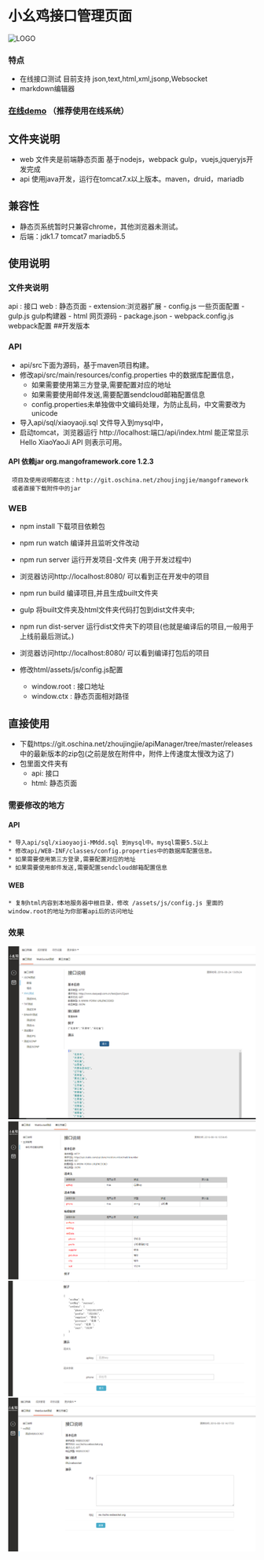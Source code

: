 # 小幺鸡接口管理页面
   ![LOGO](http://www.xiaoyaoji.com.cn/assets/img/logo/full.png)

### 特点
   * 在线接口测试 目前支持 json,text,html,xml,jsonp,Websocket
   * markdown编辑器

### [在线demo](http://www.xiaoyaoji.com.cn/) （推荐使用在线系统）
	
## 文件夹说明
* web 文件夹是前端静态页面 基于nodejs，webpack gulp，vuejs,jqueryjs开发完成
* api 使用java开发，运行在tomcat7.x以上版本。maven，druid，mariadb

## 兼容性
* 静态页系统暂时只兼容chrome，其他浏览器未测试。
* 后端：jdk1.7 tomcat7  mariadb5.5


## 使用说明
### 文件夹说明
 api : 接口
 web : 静态页面
    - extension:浏览器扩展
    - config.js 一些页面配置
    - gulp.js   gulp构建器
    - html 网页源码
    - package.json 
    - webpack.config.js webpack配置
##开发版本
### API
 * api/src下面为源码，基于maven项目构建。
 * 修改api/src/main/resources/config.properties 中的数据库配置信息，
    * 如果需要使用第三方登录,需要配置对应的地址
    * 如果需要使用邮件发送,需要配置sendcloud邮箱配置信息
    * config.properties未单独做中文编码处理，为防止乱码，中文需要改为unicode
 * 导入api/sql/xiaoyaoji.sql 文件导入到mysql中，
 * 启动tomcat，浏览器运行 http://localhost:端口/api/index.html 能正常显示Hello XiaoYaoJi API 则表示可用。
 
#### API 依赖jar  org.mangoframework.core 1.2.3
     项目及使用说明都在这：http://git.oschina.net/zhoujingjie/mangoframework
     或者直接下载附件中的jar
### WEB
  * npm install 下载项目依赖包 
  * npm run watch 编译并且监听文件改动
  * npm run server 运行开发项目-文件夹 (用于开发过程中)
  * 浏览器访问http://localhost:8080/ 可以看到正在开发中的项目

  * npm run build 编译项目,并且生成built文件夹
  * gulp 将built文件夹及html文件夹代码打包到dist文件夹中;
  * npm run dist-server 运行dist文件夹下的项目(也就是编译后的项目,一般用于上线前最后测试。)
  * 浏览器访问http://localhost:8080/ 可以看到编译打包后的项目

  * 修改html/assets/js/config.js配置
      * window.root : 接口地址
      * window.ctx : 静态页面相对路径


## 直接使用
   * 下载https://git.oschina.net/zhoujingjie/apiManager/tree/master/releases 中的最新版本的zip包(之前是放在附件中，附件上传速度太慢改为这了)
   * 包里面文件夹有
        * api: 接口
        * html: 静态页面
### 需要修改的地方
#### API
    * 导入api/sql/xiaoyaoji-MMdd.sql 到mysql中。mysql需要5.5以上
    * 修改api/WEB-INF/classes/config.properties中的数据库配置信息。
    * 如果需要使用第三方登录,需要配置对应的地址
    * 如果需要使用邮件发送,需要配置sendcloud邮箱配置信息
#### WEB
    * 复制html内容到本地服务器中根目录，修改 /assets/js/config.js 里面的window.root的地址为你部署api后的访问地址



### 效果
![基本](img/basic.png)
![基本](img/third1.png)
![基本](img/third2.png)
![基本](img/ws.png)
    